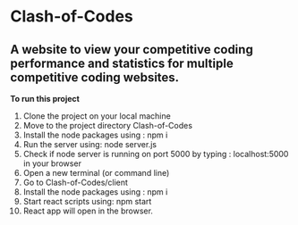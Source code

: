 # Clash-of-Codes

## A website to view your competitive coding performance and statistics for multiple competitive coding websites.

**To run this project**

1. Clone the project on your local machine
2. Move to the project directory Clash-of-Codes
3. Install the node packages using :
   npm i
4. Run the server using:
   node server.js
5. Check if node server is running on port 5000 by typing :
   localhost:5000
   in your browser
6. Open a new terminal (or command line)
7. Go to Clash-of-Codes/client
8. Install the node packages using :
   npm i
9. Start react scripts using:
   npm start
10. React app will open in the browser.
